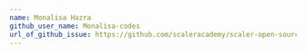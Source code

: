 ```yaml
---
name: Monalisa Hazra
github_user_name: Monalisa-codes
url_of_github_issue: https://github.com/scaleracademy/scaler-open-source-september-challenge/issues/1034
---
```

